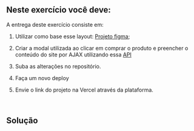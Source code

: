 ## Neste exercício você deve:

A entrega deste exercício consiste em:

1) Utilizar como base esse layout: [Projeto figma](https://www.figma.com/file/JjduV2Tg713TzYUUsees8b/efood?type=design&node-id=0-1&mode=design);

2) Criar a modal utilizada ao clicar em comprar o produto e preencher o conteúdo do site por AJAX utilizando essa [API](https://fake-api-tau.vercel.app/api/efood/restaurantes)

3) Suba as alterações no repositório.

4) Faça um novo deploy

5) Envie o link do projeto na Vercel através da plataforma. 

<br>

## Solução

